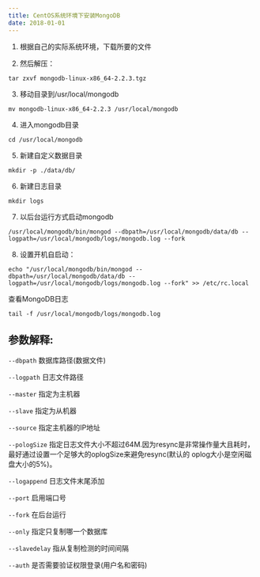 ```yaml
---
title: CentOS系统环境下安装MongoDB
date: 2018-01-01
---
```


1. 根据自己的实际系统环境，下载所要的文件

2. 然后解压：

```
tar zxvf mongodb-linux-x86_64-2.2.3.tgz
```

3. 移动目录到/usr/local/mongodb

```
mv mongodb-linux-x86_64-2.2.3 /usr/local/mongodb
```


<!--more-->



4. 进入mongodb目录

```
cd /usr/local/mongodb
```

5. 新建自定义数据目录

```
mkdir -p ./data/db/
```

6. 新建日志目录

```
mkdir logs
```

7. 以后台运行方式启动mongodb

```
/usr/local/mongodb/bin/mongod --dbpath=/usr/local/mongodb/data/db --logpath=/usr/local/mongodb/logs/mongodb.log --fork
```

8. 设置开机自启动：

```
echo "/usr/local/mongodb/bin/mongod --dbpath=/usr/local/mongodb/data/db --logpath=/usr/local/mongodb/logs/mongodb.log --fork" >> /etc/rc.local
```

查看MongoDB日志

```
tail -f /usr/local/mongodb/logs/mongodb.log
```


## 参数解释: 

`--dbpath` 数据库路径(数据文件)

`--logpath` 日志文件路径

`--master` 指定为主机器

`--slave` 指定为从机器

`--source` 指定主机器的IP地址

`--pologSize` 指定日志文件大小不超过64M.因为resync是非常操作量大且耗时，最好通过设置一个足够大的oplogSize来避免resync(默认的 oplog大小是空闲磁盘大小的5%)。

`--logappend` 日志文件末尾添加

`--port` 启用端口号

`--fork` 在后台运行

`--only` 指定只复制哪一个数据库

`--slavedelay` 指从复制检测的时间间隔

`--auth` 是否需要验证权限登录(用户名和密码)

